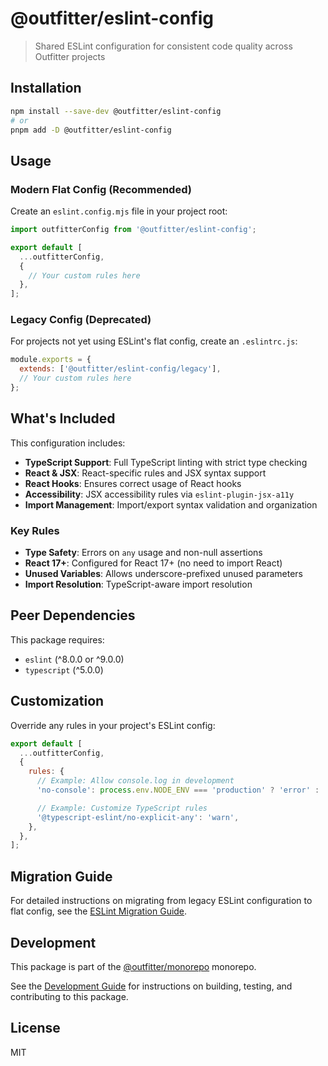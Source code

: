 # @outfitter/eslint-config

> Shared ESLint configuration for consistent code quality across Outfitter projects

## Installation

```bash
npm install --save-dev @outfitter/eslint-config
# or
pnpm add -D @outfitter/eslint-config
```

## Usage

### Modern Flat Config (Recommended)

Create an `eslint.config.mjs` file in your project root:

```javascript
import outfitterConfig from '@outfitter/eslint-config';

export default [
  ...outfitterConfig,
  {
    // Your custom rules here
  },
];
```

### Legacy Config (Deprecated)

For projects not yet using ESLint's flat config, create an `.eslintrc.js`:

```javascript
module.exports = {
  extends: ['@outfitter/eslint-config/legacy'],
  // Your custom rules here
};
```

## What's Included

This configuration includes:

- **TypeScript Support**: Full TypeScript linting with strict type checking
- **React & JSX**: React-specific rules and JSX syntax support
- **React Hooks**: Ensures correct usage of React hooks
- **Accessibility**: JSX accessibility rules via `eslint-plugin-jsx-a11y`
- **Import Management**: Import/export syntax validation and organization

### Key Rules

- **Type Safety**: Errors on `any` usage and non-null assertions
- **React 17+**: Configured for React 17+ (no need to import React)
- **Unused Variables**: Allows underscore-prefixed unused parameters
- **Import Resolution**: TypeScript-aware import resolution

## Peer Dependencies

This package requires:

- `eslint` (^8.0.0 or ^9.0.0)
- `typescript` (^5.0.0)

## Customization

Override any rules in your project's ESLint config:

```javascript
export default [
  ...outfitterConfig,
  {
    rules: {
      // Example: Allow console.log in development
      'no-console': process.env.NODE_ENV === 'production' ? 'error' : 'warn',

      // Example: Customize TypeScript rules
      '@typescript-eslint/no-explicit-any': 'warn',
    },
  },
];
```

## Migration Guide

For detailed instructions on migrating from legacy ESLint configuration to flat config, see the [ESLint Migration Guide](../../docs/migration/legacy-to-flat-config.md).

## Development

This package is part of the [@outfitter/monorepo](https://github.com/outfitter-dev/monorepo) monorepo.

See the [Development Guide](../../docs/contributing/development.md) for instructions on building, testing, and contributing to this package.

## License

MIT
